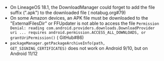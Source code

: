 - On LineageOS 18.1, the DownloadManager could forget to add the file suffix (".apk") to the downloaded file (
  notabug.org#79)
- On some Amazon devices, an APK file must be downloaded to the "ExternalFilesDir" or FFUpdater is not able to
  access the
  file `Permission Denial: reading com.android.providers.downloads.DownloadProvider uri ... requires android.permission.ACCESS_ALL_DOWNLOADS, or grantUriPermission()` (
  GitHub#86)
- `packageManager.getPackageArchiveInfo(path, GET_SIGNING_CERTIFICATES)` does not work on Android 9/10, but on
  Android 11/12